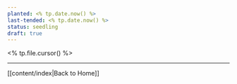 ```yaml
---
planted: <% tp.date.now() %>
last-tended: <% tp.date.now() %>
status: seedling
draft: true
---
```

<% tp.file.cursor() %>


---
[[content/index|Back to Home]]